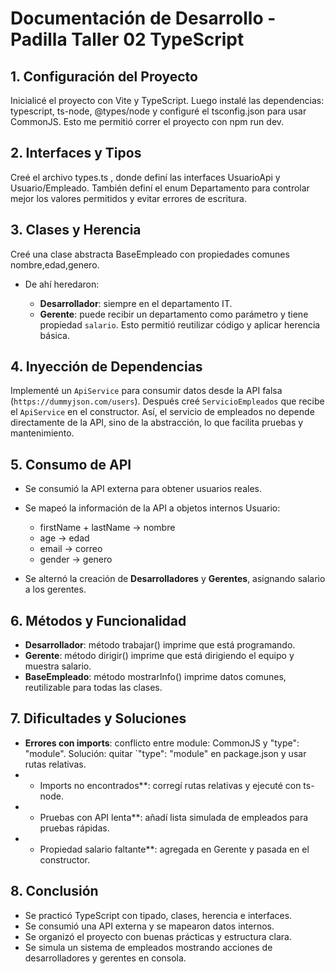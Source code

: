# Documentación de Desarrollo - Padilla Taller 02 TypeScript

## 1. Configuración del Proyecto

Inicialicé el proyecto con Vite y TypeScript. Luego instalé las dependencias: typescript, ts-node, @types/node y configuré el tsconfig.json para usar CommonJS. Esto me permitió correr el proyecto con npm run dev.

## 2. Interfaces y Tipos

Creé el archivo  types.ts , donde definí las interfaces UsuarioApi y Usuario/Empleado. También definí el enum Departamento para controlar mejor los valores permitidos y evitar errores de escritura.

## 3. Clases y Herencia

Creé una clase abstracta BaseEmpleado con propiedades comunes nombre,edad,genero.

* De ahí heredaron:

  * **Desarrollador**: siempre en el departamento IT.
  * **Gerente**: puede recibir un departamento como parámetro y tiene propiedad `salario`.
    Esto permitió reutilizar código y aplicar herencia básica.

## 4. Inyección de Dependencias

Implementé un `ApiService` para consumir datos desde la API falsa (`https://dummyjson.com/users`).
Después creé `ServicioEmpleados` que recibe el `ApiService` en el constructor.
Así, el servicio de empleados no depende directamente de la API, sino de la abstracción, lo que facilita pruebas y mantenimiento.

## 5. Consumo de API

* Se consumió la API externa para obtener usuarios reales.
* Se mapeó la información de la API a objetos internos Usuario:

  * firstName + lastName → nombre
  * age → edad
  * email → correo
  * gender → genero
* Se alternó la creación de **Desarrolladores** y **Gerentes**, asignando salario a los gerentes.

## 6. Métodos y Funcionalidad

* **Desarrollador**: método trabajar() imprime que está programando.
* **Gerente**: método dirigir() imprime que está dirigiendo el equipo y muestra salario.
* **BaseEmpleado**: método mostrarInfo() imprime datos comunes, reutilizable para todas las clases.

## 7. Dificultades y Soluciones

* **Errores con imports**: conflicto entre module: CommonJS  y "type": "module". Solución: quitar `"type": "module" en package.json y usar rutas relativas.
* - Imports no encontrados**: corregí rutas relativas y ejecuté con ts-node.
* - Pruebas con API lenta**: añadí lista simulada de empleados para pruebas rápidas.
* - Propiedad salario faltante**: agregada en Gerente y pasada en el constructor.

## 8. Conclusión

* Se practicó TypeScript con tipado, clases, herencia e interfaces.
* Se consumió una API externa y se mapearon datos internos.
* Se organizó el proyecto con buenas prácticas y estructura clara.
* Se simula un sistema de empleados mostrando acciones de desarrolladores y gerentes en consola.

